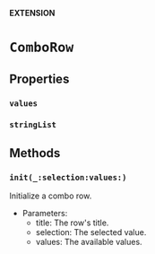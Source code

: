 **EXTENSION**

# `ComboRow`

## Properties
### `values`

### `stringList`

## Methods
### `init(_:selection:values:)`

Initialize a combo row.
- Parameters:
    - title: The row's title.
    - selection: The selected value.
    - values: The available values.
